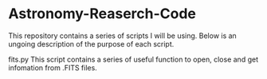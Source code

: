 # Astronomy-Reaserch-Code

This repository contains a series of scripts I will be using. Below is an ungoing description of the purpose of each script.

fits.py
  This script contains a series of useful function to open, close and get infomation from .FITS files. 
